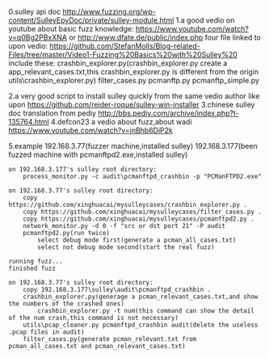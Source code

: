 0.sulley api doc
    http://www.fuzzing.org/wp-content/SulleyEpyDoc/private/sulley-module.html
1.a good vedio on youtube about basic fuzz knowledge:
    https://www.youtube.com/watch?v=q0Bg2PBxXNA
    or
    http://www.dfate.de/public/index.php
  four file linked to upon vedio:
    https://github.com/StefanMolls/Blog-related-Files/tree/master/Video1-Fuzzing%20Basics%20with%20Sulley%20
    include these:
        crashbin_explorer.py(crashbin_explorer.py create a app_relevant_cases.txt,this crashbin_explorer.py is different from the origin utils\crashbin_explorer.py)
        filter_cases.py
        pcmanftp.py
        pcmanftp_simple.py

    
        
2.a very good script to install sulley quickly from the same vedio author like upon
    https://github.com/reider-roque/sulley-win-installer
3.chinese sulley doc translation from pediy
    http://bbs.pediy.com/archive/index.php?t-135764.html
4.defcon23 a vedio about fuzz,about wadi
    https://www.youtube.com/watch?v=jnBhb6DiP2k

5.example
    192.168.3.77(fuzzer machine,installed sulley)
    192.168.3.177(been fuzzed machine with pcmanftpd2.exe,installed sulley)
    
    on 192.168.3.177's sulley root directory:
        process_monitor.py -c audit\pcmanftpd_crashbin -p "PCManFTPD2.exe"

    on 192.168.3.77's sulley root directory:
        copy https://github.com/xinghuacai/mysulleycases/crashbin_explorer.py .
        copy https://github.com/xinghuacai/mysulleycases/filter_cases.py .
        copy https://github.com/xinghuacai/mysulleycases/pcmanftpd2.py .
        network_monitor.py -d 0 -f "src or dst port 21" -P audit
        pcmanftpd2.py(run twice)
            select debug mode first(generate a pcman_all_cases.txt)
            select not debug mode second(start the real fuzz)

    running fuzz...
    finished fuzz

    on 192.168.3.77's sulley root directory:
        copy 192.168.3.177\sulley\audit\pcmanftpd_crashbin .
        crashbin_explorer.py(generage a pcman_relevant_cases.txt,and show the numbers of the crashed ones)
            crashbin_explorer.py -t num(this command can show the detail of the num crash,this command is not necessary)
        utils\pcap_cleaner.py pcmanftpd_crashbin audit(delete the useless .pcap files in audit)
        filter_cases.py(generate pcman_relevant.txt from pcman_all_cases.txt and pcman_relevant_cases.txt)

